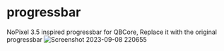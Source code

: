 # progressbar
NoPixel 3.5 inspired progressbar for QBCore, Replace it with the original progressbar
![Screenshot 2023-09-08 220655](https://github.com/rakdolv/progressbar/assets/99221281/31d15d0e-fd27-4568-9032-458d49aa9c42)

